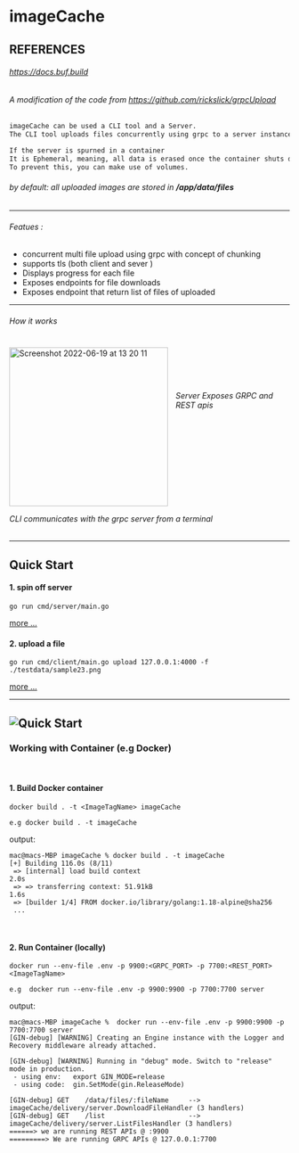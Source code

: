 # imageCache



## REFERENCES   
###### https://docs.buf.build
###### A modification of the code from https://github.com/rickslick/grpcUpload

```markdown
imageCache can be used a CLI tool and a Server.  
The CLI tool uploads files concurrently using grpc to a server instance of the application.

If the server is spurned in a container  
It is Ephemeral, meaning, all data is erased once the container shuts down.  
To prevent this, you can make use of volumes. 
``` 

###### by default: all uploaded images are stored in <b>/app/data/files</b> 

---
###### Featues :
* concurrent multi file upload using grpc with concept of chunking
* supports tls (both client and sever )
* Displays progress for each file
* Exposes endpoints for file downloads
* Exposes endpoint that return list of files of uploaded
---
###### How it works

<img width="285" align="left" style="margin-right: 14px; margin-top: 7px;"  alt="Screenshot 2022-06-19 at 13 20 11" src="https://user-images.githubusercontent.com/43158886/174480621-7c487cf7-8eac-46e5-a945-79fc79eb966b.png">
<br><br><br><br><br>
<i>Server Exposes GRPC and REST apis</i>
<br><br><br><br><br><br><br><br><br><br><br><br>
<i>CLI communicates with the grpc server from a terminal</i>
<br clear="left"/>
<br>

---

## Quick Start


#### 1. spin off server
```shell
go run cmd/server/main.go
```
[more ...](./cmd/server/README.md)

#### 2. upload a file
```shell
go run cmd/client/main.go upload 127.0.0.1:4000 -f ./testdata/sample23.png
```
[more ...](./cmd/cli/README.md)

---
![Quick Start](https://user-images.githubusercontent.com/43158886/174492721-e00e44ca-5b85-4f1f-81da-1bccbf51b199.gif)
---

### Working with Container (e.g Docker)  
<br>

#### 1. Build Docker container
```shell
docker build . -t <ImageTagName> imageCache

e.g docker build . -t imageCache
```
output:
```shell
mac@macs-MBP imageCache % docker build . -t imageCache          
[+] Building 116.0s (8/11)                                                                                                                                                  
 => [internal] load build context                                                                                                                                      2.0s
 => => transferring context: 51.91kB                                                                                                                                   1.6s
 => [builder 1/4] FROM docker.io/library/golang:1.18-alpine@sha256
 ...
```

<br>

#### 2. Run Container (locally)

```shell
docker run --env-file .env -p 9900:<GRPC_PORT> -p 7700:<REST_PORT>  <ImageTagName>

e.g  docker run --env-file .env -p 9900:9900 -p 7700:7700 server  
```

output:
```shell
mac@macs-MBP imageCache %  docker run --env-file .env -p 9900:9900 -p 7700:7700 server
[GIN-debug] [WARNING] Creating an Engine instance with the Logger and Recovery middleware already attached.

[GIN-debug] [WARNING] Running in "debug" mode. Switch to "release" mode in production.
 - using env:   export GIN_MODE=release
 - using code:  gin.SetMode(gin.ReleaseMode)

[GIN-debug] GET    /data/files/:fileName     --> imageCache/delivery/server.DownloadFileHandler (3 handlers)
[GIN-debug] GET    /list                     --> imageCache/delivery/server.ListFilesHandler (3 handlers)
======> we are running REST APIs @ :9900
=========> We are running GRPC APIs @ 127.0.0.1:7700


```
